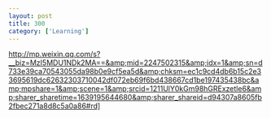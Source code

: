 ```yaml
---
layout: post
title: 300
category: ['Learning']
---
```


http://mp.weixin.qq.com/s?__biz=MzI5MDU1NDk2MA==&amp;mid=2247502315&amp;idx=1&amp;sn=d733e39ca70543055da98b0e9cf5ea5d&amp;chksm=ec1c9cd4db6b15c2e33695619dc62632303710042df072eb69f6bd438667cd1be197435438bc&amp;mpshare=1&amp;scene=1&amp;srcid=1211UlY0kGm98hGRExzetle6&amp;sharer_sharetime=1639195644680&amp;sharer_shareid=d94307a8605fb2fbec271a8d8c5a0a86#rd]


